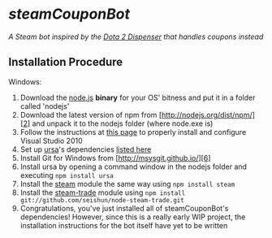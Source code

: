 _steamCouponBot_
================
_A Steam bot inspired by the [Dota 2 Dispenser][0] that handles coupons instead_

Installation Procedure
----------------------
Windows:

1. Download the [node.js][1] **binary** for your OS' bitness and put it in a folder called 'nodejs'
2. Download the latest version of npm from [http://nodejs.org/dist/npm/][2] and unpack it to the nodejs folder (where node.exe is)
3. Follow the instructions at [this page][3] to properly install and configure Visual Studio 2010
4. Set up [ursa][4]'s dependencies [listed here][5]
5. Install Git for Windows from [http://msysgit.github.io/][6]
6. Install ursa by opening a command window in the nodejs folder and executing `npm install ursa`
7. Install the [steam][7] module the same way using `npm install steam`
8. Install the [steam-trade][8] module using `npm install git://github.com/seishun/node-steam-trade.git`
9. Congratulations, you've just installed all of steamCouponBot's dependencies! However, since this is a really early WIP project, the installation instructions for the bot itself have yet to be written

[0]: http://steamcommunity.com/id/dota2bot "Dota 2 Dispenser"
[1]: http://nodejs.org/download/ "Node.js download page"
[2]: http://nodejs.org/dist/npm/ "npm download page"
[3]: https://github.com/TooTallNate/node-gyp/wiki/Visual-Studio-2010-Setup "Visual Studio 2010 configuration"
[4]: https://github.com/Obvious/ursa "ursa module"
[5]: https://github.com/Obvious/ursa#testing "ursa module dependencies"
[6]: http://msysgit.github.io/ "git for windows"
[7]: https://github.com/seishun/node-steam "steam module"
[8]: https://github.com/seishun/node-steam-trade "steam trade module"
